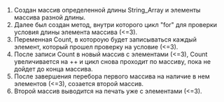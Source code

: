 1. Создан массив определенной длины String_Array и элементы массива разной длины.
2. Далее был создан метод, внутри которого цикл "for" для проверки условия длины элемента массива (<=3).
3. Переменная Count, в котороую будет записываться каждый элемент, который прошел проверку на условие (<=3).
4. После записи Count в новый массив с элементами (<=3), Count увеличивается на ++ и цикл снова проходит по массиву, пока не дойдет до конца массива.
5. После завершения перебора первого массива на наличие в нем элементов (<=3), созается второй массив.
6. Второй массив выводится на печать уже с элементами (<=3).
